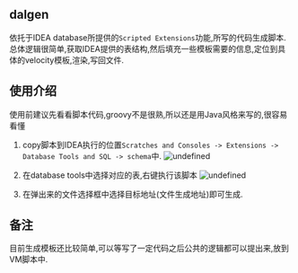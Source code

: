 ## dalgen

依托于IDEA database所提供的`Scripted Extensions`功能,所写的代码生成脚本.
总体逻辑很简单,获取IDEA提供的表结构,然后填充一些模板需要的信息,定位到具体的velocity模板,渲染,写回文件.

## 使用介绍

使用前建议先看看脚本代码,groovy不是很熟,所以还是用Java风格来写的,很容易看懂

1. copy脚本到IDEA执行的位置`Scratches and Consoles -> Extensions -> Database Tools and SQL -> schema`中.
![undefined](https://cdn.nlark.com/lark/0/2018/png/149483/1540297215872-67ec58b0-eeaa-4b1e-bf2e-6c869be625f9.png)

2. 在database tools中选择对应的表,右键执行该脚本
![undefined](https://cdn.nlark.com/lark/0/2018/png/149483/1540297328103-f7c1a909-941f-4c52-bc3e-ae6a1b6f2434.png) 

3. 在弹出来的文件选择框中选择目标地址(文件生成地址)即可生成.

## 备注
目前生成模板还比较简单,可以等写了一定代码之后公共的逻辑都可以提出来,放到VM脚本中.